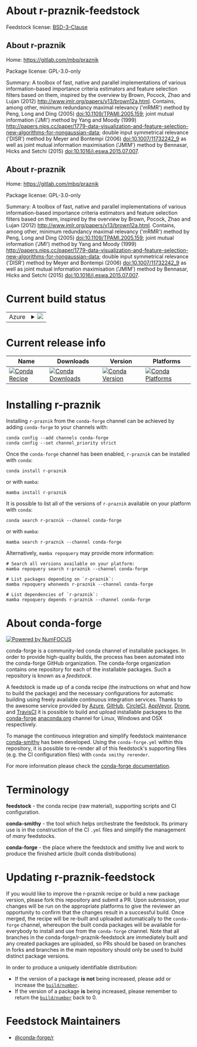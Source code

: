 About r-praznik-feedstock
=========================

Feedstock license: [BSD-3-Clause](https://github.com/conda-forge/r-praznik-feedstock/blob/main/LICENSE.txt)


About r-praznik
---------------

Home: https://gitlab.com/mbq/praznik

Package license: GPL-3.0-only

Summary: A toolbox of fast, native and parallel implementations of various information-based importance criteria estimators and feature selection filters based on them, inspired by the overview by Brown, Pocock, Zhao and Lujan (2012) <http://www.jmlr.org/papers/v13/brown12a.html>. Contains, among other, minimum redundancy maximal relevancy ('mRMR') method by Peng, Long and Ding (2005) <doi:10.1109/TPAMI.2005.159>; joint mutual information ('JMI') method by Yang and Moody (1999) <http://papers.nips.cc/paper/1779-data-visualization-and-feature-selection-new-algorithms-for-nongaussian-data>; double input symmetrical relevance ('DISR') method by Meyer and Bontempi  (2006) <doi:10.1007/11732242_9> as well as joint mutual information maximisation ('JMIM') method by Bennasar, Hicks and Setchi (2015) <doi:10.1016/j.eswa.2015.07.007>.

About r-praznik
---------------

Home: https://gitlab.com/mbq/praznik

Package license: GPL-3.0-only

Summary: A toolbox of fast, native and parallel implementations of various information-based importance criteria estimators and feature selection filters based on them, inspired by the overview by Brown, Pocock, Zhao and Lujan (2012) <http://www.jmlr.org/papers/v13/brown12a.html>. Contains, among other, minimum redundancy maximal relevancy ('mRMR') method by Peng, Long and Ding (2005) <doi:10.1109/TPAMI.2005.159>; joint mutual information ('JMI') method by Yang and Moody (1999) <http://papers.nips.cc/paper/1779-data-visualization-and-feature-selection-new-algorithms-for-nongaussian-data>; double input symmetrical relevance ('DISR') method by Meyer and Bontempi  (2006) <doi:10.1007/11732242_9> as well as joint mutual information maximisation ('JMIM') method by Bennasar, Hicks and Setchi (2015) <doi:10.1016/j.eswa.2015.07.007>.

Current build status
====================


<table>
    
  <tr>
    <td>Azure</td>
    <td>
      <details>
        <summary>
          <a href="https://dev.azure.com/conda-forge/feedstock-builds/_build/latest?definitionId=8999&branchName=main">
            <img src="https://dev.azure.com/conda-forge/feedstock-builds/_apis/build/status/r-praznik-feedstock?branchName=main">
          </a>
        </summary>
        <table>
          <thead><tr><th>Variant</th><th>Status</th></tr></thead>
          <tbody><tr>
              <td>linux_64_r_base4.4</td>
              <td>
                <a href="https://dev.azure.com/conda-forge/feedstock-builds/_build/latest?definitionId=8999&branchName=main">
                  <img src="https://dev.azure.com/conda-forge/feedstock-builds/_apis/build/status/r-praznik-feedstock?branchName=main&jobName=linux&configuration=linux%20linux_64_r_base4.4" alt="variant">
                </a>
              </td>
            </tr><tr>
              <td>linux_64_r_base4.5</td>
              <td>
                <a href="https://dev.azure.com/conda-forge/feedstock-builds/_build/latest?definitionId=8999&branchName=main">
                  <img src="https://dev.azure.com/conda-forge/feedstock-builds/_apis/build/status/r-praznik-feedstock?branchName=main&jobName=linux&configuration=linux%20linux_64_r_base4.5" alt="variant">
                </a>
              </td>
            </tr><tr>
              <td>linux_aarch64_r_base4.4</td>
              <td>
                <a href="https://dev.azure.com/conda-forge/feedstock-builds/_build/latest?definitionId=8999&branchName=main">
                  <img src="https://dev.azure.com/conda-forge/feedstock-builds/_apis/build/status/r-praznik-feedstock?branchName=main&jobName=linux&configuration=linux%20linux_aarch64_r_base4.4" alt="variant">
                </a>
              </td>
            </tr><tr>
              <td>linux_aarch64_r_base4.5</td>
              <td>
                <a href="https://dev.azure.com/conda-forge/feedstock-builds/_build/latest?definitionId=8999&branchName=main">
                  <img src="https://dev.azure.com/conda-forge/feedstock-builds/_apis/build/status/r-praznik-feedstock?branchName=main&jobName=linux&configuration=linux%20linux_aarch64_r_base4.5" alt="variant">
                </a>
              </td>
            </tr><tr>
              <td>linux_ppc64le_r_base4.4</td>
              <td>
                <a href="https://dev.azure.com/conda-forge/feedstock-builds/_build/latest?definitionId=8999&branchName=main">
                  <img src="https://dev.azure.com/conda-forge/feedstock-builds/_apis/build/status/r-praznik-feedstock?branchName=main&jobName=linux&configuration=linux%20linux_ppc64le_r_base4.4" alt="variant">
                </a>
              </td>
            </tr><tr>
              <td>linux_ppc64le_r_base4.5</td>
              <td>
                <a href="https://dev.azure.com/conda-forge/feedstock-builds/_build/latest?definitionId=8999&branchName=main">
                  <img src="https://dev.azure.com/conda-forge/feedstock-builds/_apis/build/status/r-praznik-feedstock?branchName=main&jobName=linux&configuration=linux%20linux_ppc64le_r_base4.5" alt="variant">
                </a>
              </td>
            </tr><tr>
              <td>osx_64_r_base4.4</td>
              <td>
                <a href="https://dev.azure.com/conda-forge/feedstock-builds/_build/latest?definitionId=8999&branchName=main">
                  <img src="https://dev.azure.com/conda-forge/feedstock-builds/_apis/build/status/r-praznik-feedstock?branchName=main&jobName=osx&configuration=osx%20osx_64_r_base4.4" alt="variant">
                </a>
              </td>
            </tr><tr>
              <td>osx_64_r_base4.5</td>
              <td>
                <a href="https://dev.azure.com/conda-forge/feedstock-builds/_build/latest?definitionId=8999&branchName=main">
                  <img src="https://dev.azure.com/conda-forge/feedstock-builds/_apis/build/status/r-praznik-feedstock?branchName=main&jobName=osx&configuration=osx%20osx_64_r_base4.5" alt="variant">
                </a>
              </td>
            </tr><tr>
              <td>win_64_r_base4.4</td>
              <td>
                <a href="https://dev.azure.com/conda-forge/feedstock-builds/_build/latest?definitionId=8999&branchName=main">
                  <img src="https://dev.azure.com/conda-forge/feedstock-builds/_apis/build/status/r-praznik-feedstock?branchName=main&jobName=win&configuration=win%20win_64_r_base4.4" alt="variant">
                </a>
              </td>
            </tr><tr>
              <td>win_64_r_base4.5</td>
              <td>
                <a href="https://dev.azure.com/conda-forge/feedstock-builds/_build/latest?definitionId=8999&branchName=main">
                  <img src="https://dev.azure.com/conda-forge/feedstock-builds/_apis/build/status/r-praznik-feedstock?branchName=main&jobName=win&configuration=win%20win_64_r_base4.5" alt="variant">
                </a>
              </td>
            </tr>
          </tbody>
        </table>
      </details>
    </td>
  </tr>
</table>

Current release info
====================

| Name | Downloads | Version | Platforms |
| --- | --- | --- | --- |
| [![Conda Recipe](https://img.shields.io/badge/recipe-r--praznik-green.svg)](https://anaconda.org/conda-forge/r-praznik) | [![Conda Downloads](https://img.shields.io/conda/dn/conda-forge/r-praznik.svg)](https://anaconda.org/conda-forge/r-praznik) | [![Conda Version](https://img.shields.io/conda/vn/conda-forge/r-praznik.svg)](https://anaconda.org/conda-forge/r-praznik) | [![Conda Platforms](https://img.shields.io/conda/pn/conda-forge/r-praznik.svg)](https://anaconda.org/conda-forge/r-praznik) |

Installing r-praznik
====================

Installing `r-praznik` from the `conda-forge` channel can be achieved by adding `conda-forge` to your channels with:

```
conda config --add channels conda-forge
conda config --set channel_priority strict
```

Once the `conda-forge` channel has been enabled, `r-praznik` can be installed with `conda`:

```
conda install r-praznik
```

or with `mamba`:

```
mamba install r-praznik
```

It is possible to list all of the versions of `r-praznik` available on your platform with `conda`:

```
conda search r-praznik --channel conda-forge
```

or with `mamba`:

```
mamba search r-praznik --channel conda-forge
```

Alternatively, `mamba repoquery` may provide more information:

```
# Search all versions available on your platform:
mamba repoquery search r-praznik --channel conda-forge

# List packages depending on `r-praznik`:
mamba repoquery whoneeds r-praznik --channel conda-forge

# List dependencies of `r-praznik`:
mamba repoquery depends r-praznik --channel conda-forge
```


About conda-forge
=================

[![Powered by
NumFOCUS](https://img.shields.io/badge/powered%20by-NumFOCUS-orange.svg?style=flat&colorA=E1523D&colorB=007D8A)](https://numfocus.org)

conda-forge is a community-led conda channel of installable packages.
In order to provide high-quality builds, the process has been automated into the
conda-forge GitHub organization. The conda-forge organization contains one repository
for each of the installable packages. Such a repository is known as a *feedstock*.

A feedstock is made up of a conda recipe (the instructions on what and how to build
the package) and the necessary configurations for automatic building using freely
available continuous integration services. Thanks to the awesome service provided by
[Azure](https://azure.microsoft.com/en-us/services/devops/), [GitHub](https://github.com/),
[CircleCI](https://circleci.com/), [AppVeyor](https://www.appveyor.com/),
[Drone](https://cloud.drone.io/welcome), and [TravisCI](https://travis-ci.com/)
it is possible to build and upload installable packages to the
[conda-forge](https://anaconda.org/conda-forge) [anaconda.org](https://anaconda.org/)
channel for Linux, Windows and OSX respectively.

To manage the continuous integration and simplify feedstock maintenance
[conda-smithy](https://github.com/conda-forge/conda-smithy) has been developed.
Using the ``conda-forge.yml`` within this repository, it is possible to re-render all of
this feedstock's supporting files (e.g. the CI configuration files) with ``conda smithy rerender``.

For more information please check the [conda-forge documentation](https://conda-forge.org/docs/).

Terminology
===========

**feedstock** - the conda recipe (raw material), supporting scripts and CI configuration.

**conda-smithy** - the tool which helps orchestrate the feedstock.
                   Its primary use is in the construction of the CI ``.yml`` files
                   and simplify the management of *many* feedstocks.

**conda-forge** - the place where the feedstock and smithy live and work to
                  produce the finished article (built conda distributions)


Updating r-praznik-feedstock
============================

If you would like to improve the r-praznik recipe or build a new
package version, please fork this repository and submit a PR. Upon submission,
your changes will be run on the appropriate platforms to give the reviewer an
opportunity to confirm that the changes result in a successful build. Once
merged, the recipe will be re-built and uploaded automatically to the
`conda-forge` channel, whereupon the built conda packages will be available for
everybody to install and use from the `conda-forge` channel.
Note that all branches in the conda-forge/r-praznik-feedstock are
immediately built and any created packages are uploaded, so PRs should be based
on branches in forks and branches in the main repository should only be used to
build distinct package versions.

In order to produce a uniquely identifiable distribution:
 * If the version of a package **is not** being increased, please add or increase
   the [``build/number``](https://docs.conda.io/projects/conda-build/en/latest/resources/define-metadata.html#build-number-and-string).
 * If the version of a package **is** being increased, please remember to return
   the [``build/number``](https://docs.conda.io/projects/conda-build/en/latest/resources/define-metadata.html#build-number-and-string)
   back to 0.

Feedstock Maintainers
=====================

* [@conda-forge/r](https://github.com/orgs/conda-forge/teams/r/)

